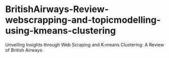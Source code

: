 # BritishAirways-Review-webscrapping-and-topicmodelling-using-kmeans-clustering
Unveiling Insights through Web Scraping and K-means Clustering: A Review of British Airways
